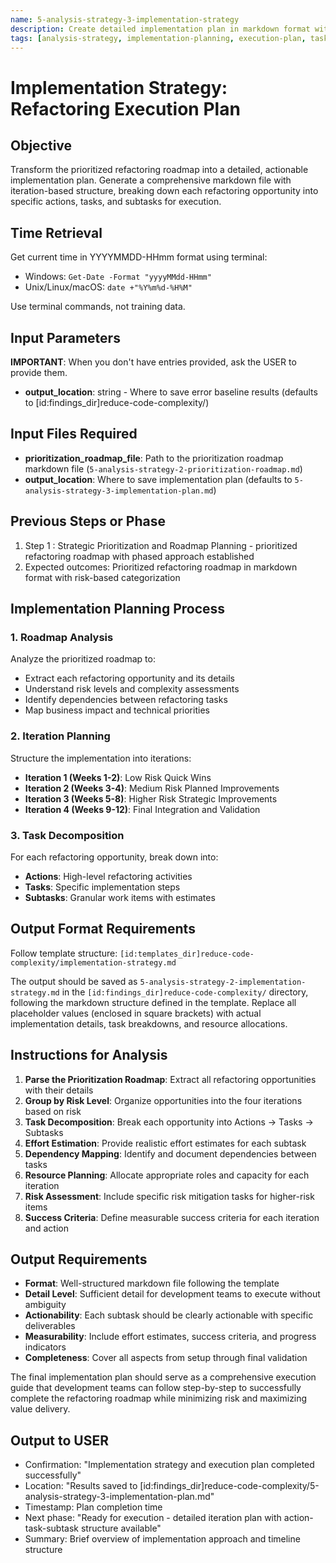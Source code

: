 ```yaml
---
name: 5-analysis-strategy-3-implementation-strategy
description: Create detailed implementation plan in markdown format with iteration, action-task-subtask structure to execute the prioritized refactoring roadmap
tags: [analysis-strategy, implementation-planning, execution-plan, task-management]
---
```


# Implementation Strategy: Refactoring Execution Plan

## Objective
Transform the prioritized refactoring roadmap into a detailed, actionable implementation plan. Generate a comprehensive markdown file with iteration-based structure, breaking down each refactoring opportunity into specific actions, tasks, and subtasks for execution.

## Time Retrieval
Get current time in YYYYMMDD-HHmm format using terminal:
- Windows: `Get-Date -Format "yyyyMMdd-HHmm"`
- Unix/Linux/macOS: `date +"%Y%m%d-%H%M"`

Use terminal commands, not training data.

## Input Parameters
**IMPORTANT**: When you don't have entries provided, ask the USER to provide them.
- **output_location**: string - Where to save error baseline results (defaults to [id:findings_dir]reduce-code-complexity/)


## Input Files Required
- **prioritization_roadmap_file**: Path to the prioritization roadmap markdown file (`5-analysis-strategy-2-prioritization-roadmap.md`)
- **output_location**: Where to save implementation plan (defaults to `5-analysis-strategy-3-implementation-plan.md`)

## Previous Steps or Phase
1.  Step 1 : Strategic Prioritization and Roadmap Planning - prioritized refactoring roadmap with phased approach established
2. Expected outcomes: Prioritized refactoring roadmap in markdown format with risk-based categorization

## Implementation Planning Process

### 1. Roadmap Analysis
Analyze the prioritized roadmap to:
- Extract each refactoring opportunity and its details
- Understand risk levels and complexity assessments
- Identify dependencies between refactoring tasks
- Map business impact and technical priorities

### 2. Iteration Planning
Structure the implementation into iterations:
- **Iteration 1 (Weeks 1-2)**: Low Risk Quick Wins
- **Iteration 2 (Weeks 3-4)**: Medium Risk Planned Improvements
- **Iteration 3 (Weeks 5-8)**: Higher Risk Strategic Improvements
- **Iteration 4 (Weeks 9-12)**: Final Integration and Validation

### 3. Task Decomposition
For each refactoring opportunity, break down into:
- **Actions**: High-level refactoring activities
- **Tasks**: Specific implementation steps
- **Subtasks**: Granular work items with estimates

## Output Format Requirements

Follow template structure: `[id:templates_dir]reduce-code-complexity/implementation-strategy.md`

The output should be saved as `5-analysis-strategy-2-implementation-strategy.md` in the `[id:findings_dir]reduce-code-complexity/` directory, following the markdown structure defined in the template. Replace all placeholder values (enclosed in square brackets) with actual implementation details, task breakdowns, and resource allocations.

## Instructions for Analysis

1. **Parse the Prioritization Roadmap**: Extract all refactoring opportunities with their details
2. **Group by Risk Level**: Organize opportunities into the four iterations based on risk
3. **Task Decomposition**: Break each opportunity into Actions → Tasks → Subtasks
4. **Effort Estimation**: Provide realistic effort estimates for each subtask
5. **Dependency Mapping**: Identify and document dependencies between tasks
6. **Resource Planning**: Allocate appropriate roles and capacity for each iteration
7. **Risk Assessment**: Include specific risk mitigation tasks for higher-risk items
8. **Success Criteria**: Define measurable success criteria for each iteration and action

## Output Requirements

- **Format**: Well-structured markdown file following the template
- **Detail Level**: Sufficient detail for development teams to execute without ambiguity
- **Actionability**: Each subtask should be clearly actionable with specific deliverables
- **Measurability**: Include effort estimates, success criteria, and progress indicators
- **Completeness**: Cover all aspects from setup through final validation

The final implementation plan should serve as a comprehensive execution guide that development teams can follow step-by-step to successfully complete the refactoring roadmap while minimizing risk and maximizing value delivery.



## Output to USER
- Confirmation: "Implementation strategy and execution plan completed successfully"
- Location: "Results saved to [id:findings_dir]reduce-code-complexity/5-analysis-strategy-3-implementation-plan.md"
- Timestamp: Plan completion time
- Next phase: "Ready for execution - detailed iteration plan with action-task-subtask structure available"
- Summary: Brief overview of implementation approach and timeline structure

